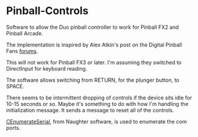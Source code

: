 # Pinball-Controls
Software to allow the Duo pinball controller to work for Pinball FX2 and Pinball Arcade.

The implementation is inspired by Alex Atkin's post on the Digital Pinball Fans [forums](http://www.digitalpinballfans.com/showthread.php/6953-Duo-Pinball-controller-CAN-be-made-to-work-on-a-Windows-tablet).

This will not work for Pinball FX3 or later. I'm assuming they switched to DirectInput for keyboard reading.

The software allows switching from RETURN, for the plunger button, to SPACE.

There seems to be intermittent dropping of controls if the device sits idle for 10-15 seconds or so. Maybe it's something to do with how I'm handling the initialization message. It sends a message to reset all of the controls.

[CEnumerateSerial](http://www.naughter.com/enumser.html), from Naughter software, is used to enumerate the com ports.